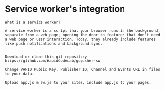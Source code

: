 # Service worker's  integration


    What is a service worker? 

    A service worker is a script that your browser runs in the background, separate from a web page, opening the door to features that don't need a web page or user interaction. Today, they already include features like push notifications and background sync.


    Download or clone this git repository https://github.com/RapidCodeLab/gopusher-sw

    Change VAPID Public Key, Publisher ID, Channel and Events URL in files to your data.

    Upload app.js & sw.js to your sites, include app.js to your pages.